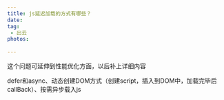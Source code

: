 ```yaml
---
title: js延迟加载的方式有哪些？
date:
tag:
 - 出云
photos:
 
---
```

<!-- 引言（简介） -->
这个问题可延伸到性能优化方面，以后补上详细内容
<!--more-->

<!-- 详细内容 -->
defer和async、动态创建DOM方式（创建script，插入到DOM中，加载完毕后callBack）、按需异步载入js